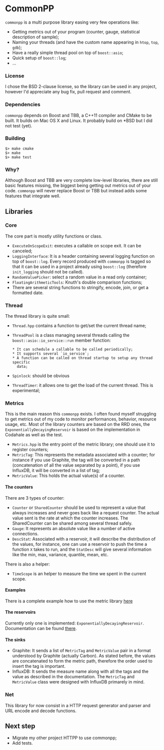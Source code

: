 # CommonPP

`commonpp` is a multi purpose library easing very few operations like:

* Getting metrics out of your program (counter, gauge, statistical description
  of sample);
* Naming your threads (and have the custom name appearing in `htop`, `top`,
  `gdb`);
* Have a really simple thread pool on top of `boost::asio`;
* Quick setup of `boost::log`;
* …

### License

I chose the BSD 2-clause license, so the library can be used in any project,
however I'd appreciate any bug fix, pull request and comment.

### Dependencies

`commonpp` depends on Boost and TBB, a C++11 compiler and CMake to be built.
It builds on Mac OS X and Linux. It probably build on *BSD but I did not test
(yet).

### Building

    $> make cmake
    $> make
    $> make test

### Why?

Although Boost and TBB are very complete low-level libraries, there are still
basic features missing, the biggest being getting out metrics out of your code.
`commonpp` will never replace Boost or TBB but instead adds some features that
integrate well.

## Libraries

### Core

The core part is mostly utility functions or class.

* `ExecuteOnScopeExit`: executes a callable on scope exit. It can be canceled;
* `LoggingInterface`: It is a header containing several logging function on top
  of `boost::log`. Every record produced with `commonpp` is tagged so that it
  can be used in a project already using `boost::log` (therefore `init_logging`
  should not be called).
* `RandomValuePicker`: select a random value in a read only container;
* `FloatingArithmeticTools`: Knuth's double comparison functions;
* There are several string functions to stringify, encode, join, or get a
  formatted date.

### Thread

The thread library is quite small:

* `Thread.hpp` contains a function to get/set the current thread name;
* `ThreadPool` is a class managing several threads calling the
  `boost::asio::io_service::run` member function:

      * It can schedule a callable to be called periodically;
      * It supports several `io_service`;
      * A function can be called on thread startup to setup any thread specific
        data;

* `Spinlock`: should be obvious
* `ThreadTimer`: it allows one to get the load of the current thread. This is
  experimental;

### Metrics

This is the main reason this `commonpp` exists. I often found myself struggling
to get metrics out of my code to monitor performances, behavior, resource
usage, etc. Most of the library counters are based on the RRD ones, the
`ExponentiallyDecayingReservoir` is based on the implementation in Codahale as
well as the test.

* `Metrics.hpp` is the entry point of the metric library; one should use it to
  register counters;
* `MetricTag`: This represents the metadata associated with a counter; for
  instance if you use Graphite, the tag will be converted in a path
  (concatenation of all the value separated by a point), if you use InfluxDB,
  it will be converted in a list of tag;
* `MetricValue`: This holds the actual value(s) of a counter.

#### The counters

There are 3 types of counter:

* `Counter` or `SharedCounter` should be used to represent a value that always
  increases and never goes back like a request counter. The actual value sent
  is the rate at which the counter increases. The SharedCounter can be shared
  among several thread safely.
* `Gauge`: It represents an absolute value like a number of active connections.
* `DescStat`: Associated with a reservoir, it will describe the distribution of
  the values, for instance, one can use a reservoir to push the time a function
  `X` takes to run, and the `StatDesc` will give several information like the
  min, max, variance, quantile, mean, etc.

There is also a helper:

* `TimeScope` is an helper to measure the time we spent in the current scope.


#### Examples

There is a complete example how to use the metric library
[here](examples/metrics/main.cpp)

#### The reservoirs

Currently only one is implemented: `ExponentiallyDecayingReservoir`.
Documentation can be found
[there](https://github.com/dropwizard/metrics/blob/master/metrics-core/src/main/java/io/dropwizard/metrics/ExponentiallyDecayingReservoir.java).

#### The sinks

* Graphite: It sends a list of `MetricTag` and `MetricValue` pair in a format
  understood by Graphite (actually Carbon). As stated before, the values are
  concatenated to form the metric path, therefore the order used to insert the
  tag is important.
* InfluxDB: It sends the measure name along with all the tags and the value
  as described in the documentation. The `MetricTag` and `MetricValue` class
  were designed with InfluxDB primarely in mind.

### Net

This library for now consist in a HTTP request generator and parser and URL
encode and decode functions.


## Next step

* Migrate my other project HTTPP to use commonpp;
* Add tests.
